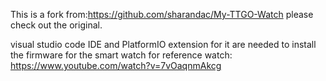 This is a fork from:https://github.com/sharandac/My-TTGO-Watch please check out the original.

visual studio code IDE and PlatformIO extension for it are needed to install the firmware for the smart watch for reference watch: https://www.youtube.com/watch?v=7vOaqnmAkcg
